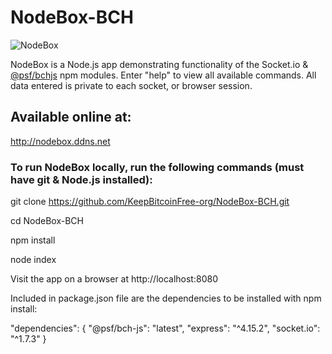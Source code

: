 # NodeBox-BCH

![NodeBox](https://keepbitcoinfree.org/wp-content/uploads/2019/11/NodeBox-logo.png)

NodeBox is a Node.js app demonstrating functionality of the Socket.io & [@psf/bchjs](https://www.npmjs.com/package/@psf/bch-js) npm modules. Enter "help" to view all available commands. All data entered is private to each socket, or browser session.

## Available online at:
http://nodebox.ddns.net

### To run NodeBox locally, run the following commands (must have git & Node.js installed):

git clone https://github.com/KeepBitcoinFree-org/NodeBox-BCH.git

cd NodeBox-BCH

npm install

node index

Visit the app on a browser at http://localhost:8080

Included in package.json file are the dependencies to be installed with npm install:

  "dependencies": {
    "@psf/bch-js": "latest",
    "express": "^4.15.2",
    "socket.io": "^1.7.3" 
  }
